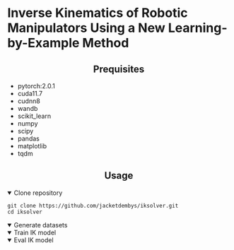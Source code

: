 # Inverse Kinematics of Robotic Manipulators Using a New Learning-by-Example Method


## <div align="center">Prequisites</div>
- pytorch:2.0.1
- cuda11.7
- cudnn8
- wandb
- scikit_learn
- numpy
- scipy
- pandas
- matplotlib
- tqdm


## <div align="center">Usage</div>

</details>
<details open><summary>Clone repository</summary>
</details>

```shell
git clone https://github.com/jacketdembys/iksolver.git
cd iksolver
```

</details>
<details open><summary>Generate datasets</summary>
</details>

</details>
<details open><summary>Train IK model</summary>
</details>

</details>
<details open><summary>Eval IK model</summary>
</details>
